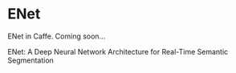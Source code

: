 # ENet
ENet in Caffe. Coming soon...

ENet: A Deep Neural Network Architecture for Real-Time Semantic Segmentation
